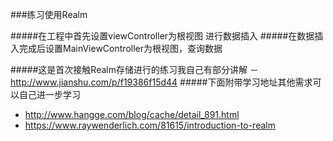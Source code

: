 ###练习使用Realm

#####在工程中首先设置viewController为根视图 进行数据插入
#####在数据插入完成后设置MainViewController为根视图，查询数据

#####这是首次接触Realm存储进行的练习我自己有部分讲解
－ http://www.jianshu.com/p/f19386f15d44
#####下面附带学习地址其他需求可以自己进一步学习
- http://www.hangge.com/blog/cache/detail_891.html
- https://www.raywenderlich.com/81615/introduction-to-realm